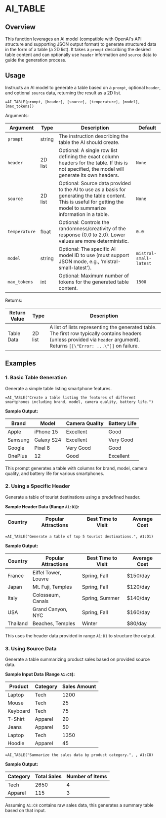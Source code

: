 # AI_TABLE

## Overview

This function leverages an AI model (compatible with OpenAI's API structure and supporting JSON output format) to generate structured data in the form of a table (a 2D list). It takes a `prompt` describing the desired table content and can optionally use `header` information and `source` data to guide the generation process.

## Usage

Instructs an AI model to generate a table based on a `prompt`, optional `header`, and optional `source` data, returning the result as a 2D list.

```excel
=AI_TABLE(prompt, [header], [source], [temperature], [model], [max_tokens])
```

Arguments:

| Argument      | Type           | Description                                                                                                | Default         |
|---------------|----------------|------------------------------------------------------------------------------------------------------------|-----------------|
| `prompt`      | string         | The instruction describing the table the AI should create.                                                 |                 |
| `header`      | 2D list        | Optional: A single row list defining the exact column headers for the table.  If this is not specified, the model will generate its own headers.                              | `None`          |
| `source`      | 2D list        | Optional: Source data provided to the AI to use as a basis for generating the table content.  This is useful for getting the model to summarize information in a table.               | `None`          |
| `temperature` | float          | Optional: Controls the randomness/creativity of the response (0.0 to 2.0). Lower values are more deterministic. | `0.0`           |
| `model`       | string         | Optional: The specific AI model ID to use (must support JSON mode, e.g., 'mistral-small-latest').           | `mistral-small-latest` |
| `max_tokens`  | int            | Optional: Maximum number of tokens for the generated table content.                                        | `1500`          |

Returns:

| Return Value | Type    | Description                                                                                                                               |
|--------------|---------|-------------------------------------------------------------------------------------------------------------------------------------------|
| Table Data   | 2D list | A list of lists representing the generated table. The first row typically contains headers (unless provided via `header` argument). Returns `[[\"Error: ...\"]]` on failure. |

## Examples

### 1. Basic Table Generation
Generate a simple table listing smartphone features.
```excel
=AI_TABLE("Create a table listing the features of different smartphones including brand, model, camera quality, battery life.")
```
**Sample Output:**

| Brand   | Model     | Camera Quality | Battery Life |
|---------|-----------|----------------|--------------|
| Apple   | iPhone 15 | Excellent      | Good         |
| Samsung | Galaxy S24| Excellent      | Very Good    |
| Google  | Pixel 8   | Very Good      | Good         |
| OnePlus | 12        | Good           | Excellent    |

This prompt generates a table with columns for brand, model, camera quality, and battery life for various smartphones.

### 2. Using a Specific Header
Generate a table of tourist destinations using a predefined header.

**Sample Header Data (Range `A1:D1`):**

| Country | Popular Attractions | Best Time to Visit | Average Cost |
|---------|---------------------|--------------------|--------------|

```excel
=AI_TABLE("Generate a table of top 5 tourist destinations.", A1:D1)
```
**Sample Output:**

| Country | Popular Attractions | Best Time to Visit | Average Cost |
|---------|---------------------|--------------------|--------------|
| France  | Eiffel Tower, Louvre| Spring, Fall       | $150/day     |
| Japan   | Mt. Fuji, Temples   | Spring, Fall       | $120/day     |
| Italy   | Colosseum, Canals   | Spring, Summer     | $140/day     |
| USA     | Grand Canyon, NYC   | Spring, Fall       | $160/day     |
| Thailand| Beaches, Temples    | Winter             | $80/day      |

This uses the header data provided in range `A1:D1` to structure the output.

### 3. Using Source Data
Generate a table summarizing product sales based on provided source data.

**Sample Input Data (Range `A1:C8`):**

| Product  | Category | Sales Amount |
|----------|----------|--------------|
| Laptop   | Tech     | 1200         |
| Mouse    | Tech     | 25           |
| Keyboard | Tech     | 75           |
| T-Shirt  | Apparel  | 20           |
| Jeans    | Apparel  | 50           |
| Laptop   | Tech     | 1350         |
| Hoodie   | Apparel  | 45           |

```excel
=AI_TABLE("Summarize the sales data by product category.", , A1:C8)
```

**Sample Output:**

| Category | Total Sales | Number of Items |
|----------|-------------|-----------------|
| Tech     | 2650        | 4               |
| Apparel  | 115         | 3               |

Assuming `A1:C8` contains raw sales data, this generates a summary table based on that input.